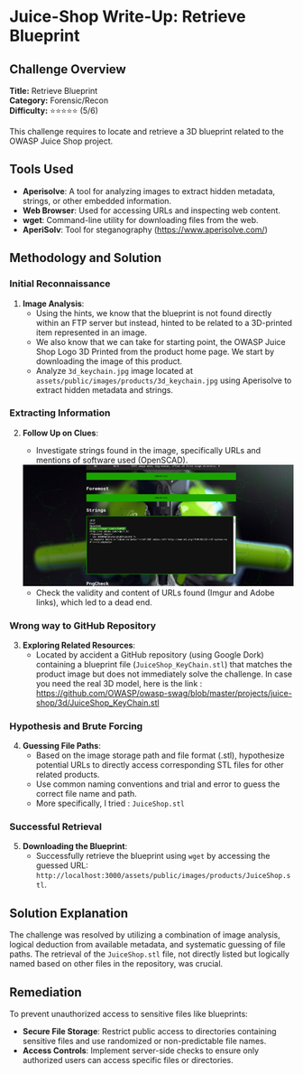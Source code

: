 # Juice-Shop Write-Up: Retrieve Blueprint

## Challenge Overview

**Title:** Retrieve Blueprint\
**Category:** Forensic/Recon\
**Difficulty:** ⭐⭐⭐⭐⭐ (5/6)

This challenge requires to locate and retrieve a 3D blueprint related to the OWASP Juice Shop project. 

## Tools Used

- **Aperisolve**: A tool for analyzing images to extract hidden metadata, strings, or other embedded information.
- **Web Browser**: Used for accessing URLs and inspecting web content.
- **wget**: Command-line utility for downloading files from the web.
- **AperiSolv**: Tool for steganography (https://www.aperisolve.com/)

## Methodology and Solution

### Initial Reconnaissance

1. **Image Analysis**:
   - Using the hints, we know that the blueprint is not found directly within an FTP server but instead, hinted to be related to a 3D-printed item represented in an image.
   - We also know that we can take for starting point, the OWASP Juice Shop Logo 3D Printed from the product home page. We start by downloading the image of this product.
   - Analyze `3d_keychain.jpg` image located at `assets/public/images/products/3d_keychain.jpg` using Aperisolve to extract hidden metadata and strings.

### Extracting Information

2. **Follow Up on Clues**:
   - Investigate strings found in the image, specifically URLs and mentions of software used (OpenSCAD).

   <img src="../assets/difficulty5/retrieve_blueprint_2.png" alt="Aperisolv" width="700px">

   - Check the validity and content of URLs found (Imgur and Adobe links), which led to a dead end.

### Wrong way to GitHub Repository

3. **Exploring Related Resources**:
   - Located by accident a GitHub repository (using Google Dork) containing a blueprint file (`JuiceShop_KeyChain.stl`) that matches the product image but does not immediately solve the challenge. In case you need the real 3D model, here is the link : https://github.com/OWASP/owasp-swag/blob/master/projects/juice-shop/3d/JuiceShop_KeyChain.stl

### Hypothesis and Brute Forcing

4. **Guessing File Paths**:
   - Based on the image storage path and file format (.stl), hypothesize potential URLs to directly access corresponding STL files for other related products.
   - Use common naming conventions and trial and error to guess the correct file name and path.
   - More specifically, I tried : `JuiceShop.stl`

### Successful Retrieval

5. **Downloading the Blueprint**:
   - Successfully retrieve the blueprint using `wget` by accessing the guessed URL: `http://localhost:3000/assets/public/images/products/JuiceShop.stl`.

## Solution Explanation

The challenge was resolved by utilizing a combination of image analysis, logical deduction from available metadata, and systematic guessing of file paths. The retrieval of the `JuiceShop.stl` file, not directly listed but logically named based on other files in the repository, was crucial.

## Remediation

To prevent unauthorized access to sensitive files like blueprints:

- **Secure File Storage**: Restrict public access to directories containing sensitive files and use randomized or non-predictable file names.
- **Access Controls**: Implement server-side checks to ensure only authorized users can access specific files or directories.
